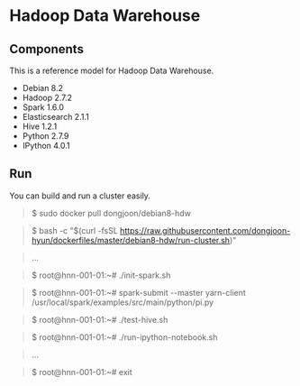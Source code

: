 Hadoop Data Warehouse
====================

Components
----------
This is a reference model for Hadoop Data Warehouse.

* Debian 8.2
* Hadoop 2.7.2
* Spark 1.6.0
* Elasticsearch 2.1.1
* Hive 1.2.1
* Python 2.7.9
* IPython 4.0.1

Run
---
You can build and run a cluster easily.

> $ sudo docker pull dongjoon/debian8-hdw

> $ bash -c "$(curl -fsSL https://raw.githubusercontent.com/dongjoon-hyun/dockerfiles/master/debian8-hdw/run-cluster.sh)"

> ...

> $ root@hnn-001-01:~# ./init-spark.sh 

> $ root@hnn-001-01:~# spark-submit --master yarn-client /usr/local/spark/examples/src/main/python/pi.py

> $ root@hnn-001-01:~# ./test-hive.sh 

> $ root@hnn-001-01:~# ./run-ipython-notebook.sh

> ...

> $ root@hnn-001-01:~# exit
